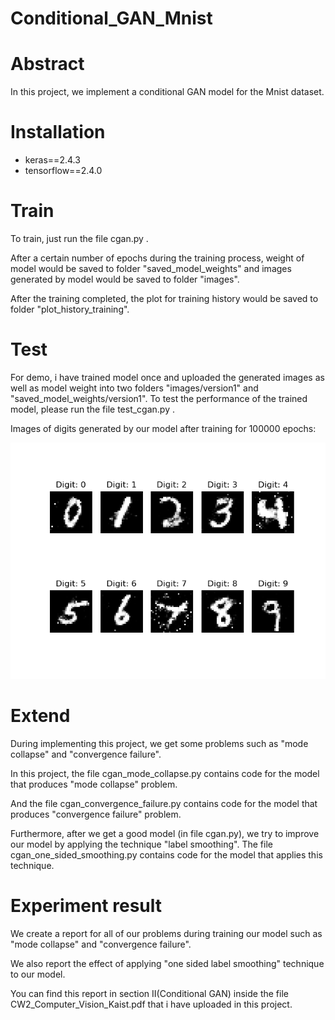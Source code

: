 # Conditional_GAN_Mnist
# Abstract 
In this project, we implement a conditional GAN model for the Mnist dataset. 

# Installation
- keras==2.4.3
- tensorflow==2.4.0

# Train 
To train, just run the file cgan.py .

After a certain number of epochs during the training process, weight of model would be saved to folder "saved_model_weights" 
and images generated by model would be saved to folder "images".

After the training completed, the plot for training history would be saved to folder "plot_history_training".

# Test
For demo, i have trained model once and uploaded the generated images as well as model weight into two folders 
"images/version1" and "saved_model_weights/version1". To test the performance of the trained model, please
run the file test_cgan.py .

Images of digits generated by our model after training for 100000 epochs:

![](assets/version_1_epoch_99800.png)

# Extend 
During implementing this project, we get some problems such as "mode collapse" and "convergence failure". 

In this project, the file cgan_mode_collapse.py contains code for the model that produces "mode collapse" problem.

And the file cgan_convergence_failure.py contains code for the model that produces "convergence failure" problem.

Furthermore, after we get a good model (in file cgan.py), we try to improve our model by applying the technique
"label smoothing". The file cgan_one_sided_smoothing.py contains code for the model that applies this technique. 

# Experiment result
We create a report for all of our problems during training our model such as "mode collapse" and "convergence failure".

We also report the effect of applying "one sided label smoothing" technique to our model. 

You can find this report in section II(Conditional GAN) inside the file CW2_Computer_Vision_Kaist.pdf that i have uploaded in this project.
